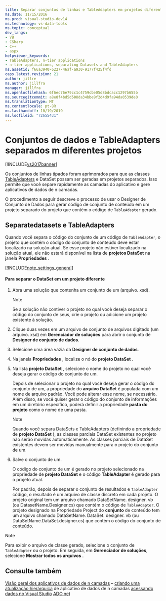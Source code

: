 ```yaml
---
title: Separar conjuntos de linhas e TableAdapters em projetos diferentes | Microsoft Docs
ms.date: 11/15/2016
ms.prod: visual-studio-dev14
ms.technology: vs-data-tools
ms.topic: conceptual
dev_langs:
- VB
- CSharp
- C++
- aspx
helpviewer_keywords:
- TableAdapters, n-tier applications
- n-tier applications, separating Datasets and TableAdapters
ms.assetid: f66a3940-6227-46af-a930-9177f425f4fd
caps.latest.revision: 21
author: jillre
ms.author: jillfra
manager: jillfra
ms.openlocfilehash: 6f6ec76e79cc1c4759cbe05d8bdcacc1297b655b
ms.sourcegitcommit: a8e8f4bd5d508da34bbe9f2d4d9fa94da0539de0
ms.translationtype: MT
ms.contentlocale: pt-BR
ms.lasthandoff: 10/19/2019
ms.locfileid: "72655431"
---
```

# <a name="separate-datasets-and-tableadapters-into-different-projects"></a>Conjuntos de dados e TableAdapters separados m diferentes projetos
[!INCLUDE[vs2017banner](../includes/vs2017banner.md)]

Os conjuntos de linhas tipados foram aprimorados para que as classes [TableAdapters](https://msdn.microsoft.com/library/09416de9-134c-4dc7-8262-6c8d81e3f364) e DataSet possam ser geradas em projetos separados. Isso permite que você separe rapidamente as camadas do aplicativo e gere aplicativos de dados de n camadas.

 O procedimento a seguir descreve o processo de usar o Designer de Conjunto de Dados para gerar código de conjunto de conteúdo em um projeto separado do projeto que contém o código de `TableAdapter` gerado.

## <a name="separatedatasets-and-tableadapters"></a>Separatedatasets e TableAdapters
 Quando você separa o código do conjunto de um código de `TableAdapter`, o projeto que contém o código do conjunto de conteúdo deve estar localizado na solução atual. Se esse projeto não estiver localizado na solução atual, ele não estará disponível na lista de **projetos DataSet** na janela **Propriedades** .

 [!INCLUDE[note_settings_general](../includes/note-settings-general-md.md)]

#### <a name="to-separate-the-dataset-into-a-different-project"></a>Para separar o DataSet em um projeto diferente

1. Abra uma solução que contenha um conjunto de um (arquivo. xsd).

   > [!NOTE]
   > Se a solução não contiver o projeto no qual você deseja separar o código do conjunto de seus, crie o projeto ou adicione um projeto existente à solução.

2. Clique duas vezes em um arquivo de conjunto de arquivos digitado (um arquivo. xsd) em **Gerenciador de soluções** para abrir o conjunto de **Designer de conjunto de dados**.

3. Selecione uma área vazia da **Designer de conjunto de dados**.

4. Na janela **Propriedades** , localize o nó do **projeto DataSet** .

5. Na lista **projeto DataSet** , selecione o nome do projeto no qual você deseja gerar o código do conjunto de um.

    Depois de selecionar o projeto no qual você deseja gerar o código do conjunto de um, a propriedade do **arquivo DataSet** é populada com um nome de arquivo padrão. Você pode alterar esse nome, se necessário. Além disso, se você quiser gerar o código do conjunto de informações em um diretório específico, poderá definir a propriedade **pasta do projeto** como o nome de uma pasta.

   > [!NOTE]
   > Quando você separa DataSets e TableAdapters (definindo a propriedade de **projeto DataSet** ), as classes parciais DataSet existentes no projeto não serão movidas automaticamente. As classes parciais de DataSet existentes devem ser movidas manualmente para o projeto do conjunto de um.

6. Salve o conjunto de um.

    O código do conjunto de um é gerado no projeto selecionado na propriedade de **projeto DataSet** e o código **TableAdapter** é gerado para o projeto atual.

   Por padrão, depois de separar o conjunto de resultados e `TableAdapter` código, o resultado é um arquivo de classe discreto em cada projeto. O projeto original tem um arquivo chamado DataSetName. designer. vb (ou DatasetName.Designer.cs) que contém o código de `TableAdapter`. O projeto designado na Propriedade Project do **conjunto** de conteúdo tem um arquivo chamado DataSetName. DataSet. designer. vb (ou DataSetName.DataSet.designer.cs) que contém o código do conjunto de conteúdo.

> [!NOTE]
> Para exibir o arquivo de classe gerado, selecione o conjunto de `TableAdapter` ou o projeto. Em seguida, em **Gerenciador de soluções**, selecione **Mostrar todos os arquivos** .

## <a name="see-also"></a>Consulte também
 [Visão geral dos aplicativos de dados de n camadas](../data-tools/n-tier-data-applications-overview.md) – [criando uma](../data-tools/walkthrough-creating-an-n-tier-data-application.md) [atualização hierárquica](../data-tools/hierarchical-update.md) de aplicativo de dados de n camadas [acessando dados no Visual Studio](../data-tools/accessing-data-in-visual-studio.md) [ADO.net](https://msdn.microsoft.com/library/5b96ed06-9759-4966-a797-a1d5f6ee50ca)
